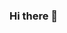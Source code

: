 ### Hi there 👋

<!--
**AbhayGupta1907/AbhayGupta1907** is a ✨ _special_ ✨ repository because its `README.md` (this file) appears on your GitHub profile.

Here are some ideas to get you started:

- 🔭 I’m currently working on Front end
- 🌱 I’m currently learning C++,Java
- 👯 I’m looking to collaborate on language C++
- 🤔 I’m looking for help with C++
- 💬 Ask me about anything
- 📫 How to reach me: abhayseth07@gmail.com


-->
